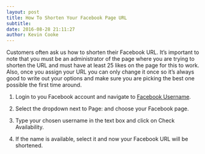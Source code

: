 ```yaml
---
layout: post
title: How To Shorten Your Facebook Page URL
subtitle:
date: 2016-08-28 21:11:27
author: Kevin Cooke
---
```

Customers often ask us how to shorten their Facebook URL. It’s important to note that you must be an administrator of the page where you are trying to shorten the URL and must have at least 25 likes on the page for this to work. Also, once you assign your URL you can only change it once so it’s always good to write out your options and make sure you are picking the best one possible the first time around.

1) Login to you Facebook account and navigate to [Facebook Username][facebook].

2) Select the dropdown next to Page: and choose your Facebook page.

3) Type your chosen username in the text box and click on Check Availability.

4) If the name is available, select it and now your Facebook URL will be shortened.

[facebook]: https://facebook.com/username
